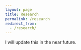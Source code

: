 ```yaml
---
layout: page
title: Research
permalink: /research
redirect_from:
  - /research/
---
```


I will update this in the near future.
